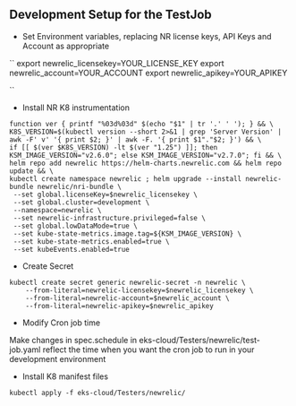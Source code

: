 ## Development Setup for the TestJob

* Set Environment variables, replacing NR license keys, API Keys and Account as appropriate

``
export newrelic_licensekey=YOUR_LICENSE_KEY
export newrelic_account=YOUR_ACCOUNT
export newrelic_apikey=YOUR_APIKEY

``

* Install NR K8 instrumentation 

```
function ver { printf "%03d%03d" $(echo "$1" | tr '.' ' '); } && \
K8S_VERSION=$(kubectl version --short 2>&1 | grep 'Server Version' | awk -F' v' '{ print $2; }' | awk -F. '{ print $1"."$2; }') && \
if [[ $(ver $K8S_VERSION) -lt $(ver "1.25") ]]; then KSM_IMAGE_VERSION="v2.6.0"; else KSM_IMAGE_VERSION="v2.7.0"; fi && \
helm repo add newrelic https://helm-charts.newrelic.com && helm repo update && \
kubectl create namespace newrelic ; helm upgrade --install newrelic-bundle newrelic/nri-bundle \
 --set global.licenseKey=$newrelic_licensekey \
 --set global.cluster=development \
 --namespace=newrelic \
 --set newrelic-infrastructure.privileged=false \
 --set global.lowDataMode=true \
 --set kube-state-metrics.image.tag=${KSM_IMAGE_VERSION} \
 --set kube-state-metrics.enabled=true \
 --set kubeEvents.enabled=true 
```

* Create Secret

```
kubectl create secret generic newrelic-secret -n newrelic \
    --from-literal=newrelic-licensekey=$newrelic_licensekey \
    --from-literal=newrelic-account=$newrelic_account \
    --from-literal=newrelic-apikey=$newrelic_apikey
```

* Modify Cron job time

Make changes in spec.schedule in eks-cloud/Testers/newrelic/test-job.yaml reflect the time when you want the cron job to run in your development environment

* Install K8 manifest files

```
kubectl apply -f eks-cloud/Testers/newrelic/
```